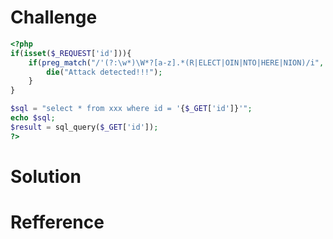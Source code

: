 # Challenge 
```php 
<?php
if(isset($_REQUEST['id'])){
	if(preg_match("/'(?:\w*)\W*?[a-z].*(R|ELECT|OIN|NTO|HERE|NION)/i", $_REQUEST['id'])){
		die("Attack detected!!!");
	}
}

$sql = "select * from xxx where id = '{$_GET['id']}'";
echo $sql;
$result = sql_query($_GET['id']);
?>
```

# Solution 

# Refference
